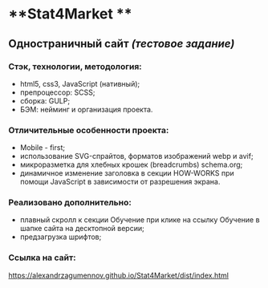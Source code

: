 # **Stat4Market **
## Одностраничный сайт *(тестовое задание)* 
### Стэк, технологии, методология:
* html5, css3, JavaScript (нативный);
* препроцессор: SCSS;
* сборка: GULP;
* БЭМ: нейминг и организация проекта.

### Отличительные особенности проекта: 
- Mobile - first;
- иcпользование SVG-спрайтов, форматов изображений webp и avif;
- микроразметка для хлебных крошек (breadcrumbs) schema.org; 
- динамичное изменение заголовка в секции HOW-WORKS при помощи JavaScript в зависимости от разрешения экрана.

### Реализовано дополнительно: 
- плавный скролл к секции Обучение при клике на ссылку Обучение в шапке сайта на десктопной версии; 
- предзагрузка шрифтов;
 
### Ссылка на сайт:  
https://alexandrzagumennov.github.io/Stat4Market/dist/index.html
